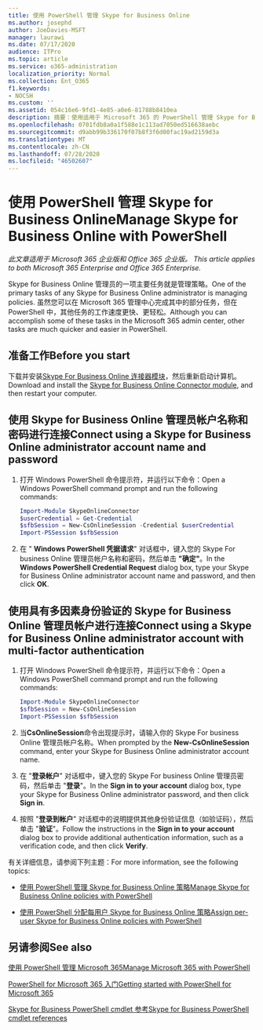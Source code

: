 ```yaml
---
title: 使用 PowerShell 管理 Skype for Business Online
ms.author: josephd
author: JoeDavies-MSFT
manager: laurawi
ms.date: 07/17/2020
audience: ITPro
ms.topic: article
ms.service: o365-administration
localization_priority: Normal
ms.collection: Ent_O365
f1.keywords:
- NOCSH
ms.custom: ''
ms.assetid: 054c16e6-9fd1-4e85-a0e6-81788b8410ea
description: 摘要：使用适用于 Microsoft 365 的 PowerShell 管理 Skype for Business Online 策略、每用户策略和会议设置。
ms.openlocfilehash: 0701fdb8a0a1f588e1c113ad7050ed516638aebc
ms.sourcegitcommit: d9abb99b336170f07b8f3f6d00fac19ad2159d3a
ms.translationtype: MT
ms.contentlocale: zh-CN
ms.lasthandoff: 07/28/2020
ms.locfileid: "46502607"
---
```

# <a name="manage-skype-for-business-online-with-powershell"></a><span data-ttu-id="6326b-103">使用 PowerShell 管理 Skype for Business Online</span><span class="sxs-lookup"><span data-stu-id="6326b-103">Manage Skype for Business Online with PowerShell</span></span>

<span data-ttu-id="6326b-104">*此文章适用于 Microsoft 365 企业版和 Office 365 企业版。* </span><span class="sxs-lookup"><span data-stu-id="6326b-104">*This article applies to both Microsoft 365 Enterprise and Office 365 Enterprise.*</span></span>

<span data-ttu-id="6326b-105">Skype for Business Online 管理员的一项主要任务就是管理策略。</span><span class="sxs-lookup"><span data-stu-id="6326b-105">One of the primary tasks of any Skype for Business Online administrator is managing policies.</span></span> <span data-ttu-id="6326b-106">虽然您可以在 Microsoft 365 管理中心完成其中的部分任务，但在 PowerShell 中，其他任务的工作速度更快、更轻松。</span><span class="sxs-lookup"><span data-stu-id="6326b-106">Although you can accomplish some of these tasks in the Microsoft 365 admin center, other tasks are much quicker and easier in PowerShell.</span></span> 

## <a name="before-you-start"></a><span data-ttu-id="6326b-107">准备工作</span><span class="sxs-lookup"><span data-stu-id="6326b-107">Before you start</span></span>

<span data-ttu-id="6326b-108">下载并安装[Skype For Business Online 连接器模块](https://www.microsoft.com/download/details.aspx?id=39366)，然后重新启动计算机。</span><span class="sxs-lookup"><span data-stu-id="6326b-108">Download and install the [Skype for Business Online Connector module](https://www.microsoft.com/download/details.aspx?id=39366), and then restart your computer.</span></span>


## <a name="connect-using-a-skype-for-business-online-administrator-account-name-and-password"></a><span data-ttu-id="6326b-109">使用 Skype for Business Online 管理员帐户名称和密码进行连接</span><span class="sxs-lookup"><span data-stu-id="6326b-109">Connect using a Skype for Business Online administrator account name and password</span></span>

1. <span data-ttu-id="6326b-110">打开 Windows PowerShell 命令提示符，并运行以下命令：</span><span class="sxs-lookup"><span data-stu-id="6326b-110">Open a Windows PowerShell command prompt and run the following commands:</span></span> 
    
   ```powershell
   Import-Module SkypeOnlineConnector
   $userCredential = Get-Credential
   $sfbSession = New-CsOnlineSession -Credential $userCredential
   Import-PSSession $sfbSession
   ```

2. <span data-ttu-id="6326b-111">在 " **Windows PowerShell 凭据请求**" 对话框中，键入您的 Skype For business Online 管理员帐户名称和密码，然后单击 **"确定"**。</span><span class="sxs-lookup"><span data-stu-id="6326b-111">In the **Windows PowerShell Credential Request** dialog box, type your Skype for Business Online administrator account name and password, and then click **OK**.</span></span>


## <a name="connect-using-a-skype-for-business-online-administrator-account-with-multi-factor-authentication"></a><span data-ttu-id="6326b-112">使用具有多因素身份验证的 Skype for Business Online 管理员帐户进行连接</span><span class="sxs-lookup"><span data-stu-id="6326b-112">Connect using a Skype for Business Online administrator account with multi-factor authentication</span></span>

1. <span data-ttu-id="6326b-113">打开 Windows PowerShell 命令提示符，并运行以下命令：</span><span class="sxs-lookup"><span data-stu-id="6326b-113">Open a Windows PowerShell command prompt and run the following commands:</span></span>

   ```powershell
   Import-Module SkypeOnlineConnector
   $sfbSession = New-CsOnlineSession
   Import-PSSession $sfbSession
   ```

2. <span data-ttu-id="6326b-114">当**CsOnlineSession**命令出现提示时，请输入你的 Skype For business Online 管理员帐户名称。</span><span class="sxs-lookup"><span data-stu-id="6326b-114">When prompted by the **New-CsOnlineSession** command, enter your Skype for Business Online administrator account name.</span></span>

3. <span data-ttu-id="6326b-115">在 "**登录帐户**" 对话框中，键入您的 Skype For business Online 管理员密码，然后单击 "**登录**"。</span><span class="sxs-lookup"><span data-stu-id="6326b-115">In the **Sign in to your account** dialog box, type your Skype for Business Online administrator password, and then click **Sign in**.</span></span>

4. <span data-ttu-id="6326b-116">按照 "**登录到帐户**" 对话框中的说明提供其他身份验证信息（如验证码），然后单击 "**验证**"。</span><span class="sxs-lookup"><span data-stu-id="6326b-116">Follow the instructions in the **Sign in to your account** dialog box to provide additional authentication information, such as a verification code, and then click **Verify**.</span></span>

<span data-ttu-id="6326b-117">有关详细信息，请参阅下列主题：</span><span class="sxs-lookup"><span data-stu-id="6326b-117">For more information, see the following topics:</span></span>
  
- [<span data-ttu-id="6326b-118">使用 PowerShell 管理 Skype for Business Online 策略</span><span class="sxs-lookup"><span data-stu-id="6326b-118">Manage Skype for Business Online policies with PowerShell</span></span>](manage-skype-for-business-online-policies-with-office-365-powershell.md)
    
- [<span data-ttu-id="6326b-119">使用 PowerShell 分配每用户 Skype for Business Online 策略</span><span class="sxs-lookup"><span data-stu-id="6326b-119">Assign per-user Skype for Business Online policies with PowerShell</span></span>](assign-per-user-skype-for-business-online-policies-with-office-365-powershell.md)
    
## <a name="see-also"></a><span data-ttu-id="6326b-120">另请参阅</span><span class="sxs-lookup"><span data-stu-id="6326b-120">See also</span></span>

[<span data-ttu-id="6326b-121">使用 PowerShell 管理 Microsoft 365</span><span class="sxs-lookup"><span data-stu-id="6326b-121">Manage Microsoft 365 with PowerShell</span></span>](manage-office-365-with-office-365-powershell.md)
  
[<span data-ttu-id="6326b-122">PowerShell for Microsoft 365 入门</span><span class="sxs-lookup"><span data-stu-id="6326b-122">Getting started with PowerShell for Microsoft 365</span></span>](getting-started-with-office-365-powershell.md)

[<span data-ttu-id="6326b-123">Skype for Business PowerShell cmdlet 参考</span><span class="sxs-lookup"><span data-stu-id="6326b-123">Skype for Business PowerShell cmdlet references</span></span>](https://docs.microsoft.com/powershell/module/skype/?view=skype-ps)

